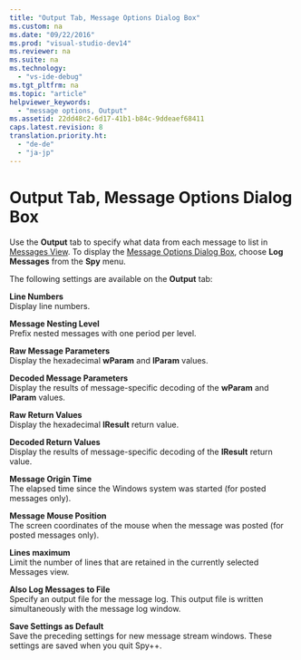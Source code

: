 ```yaml
---
title: "Output Tab, Message Options Dialog Box"
ms.custom: na
ms.date: "09/22/2016"
ms.prod: "visual-studio-dev14"
ms.reviewer: na
ms.suite: na
ms.technology: 
  - "vs-ide-debug"
ms.tgt_pltfrm: na
ms.topic: "article"
helpviewer_keywords: 
  - "message options, Output"
ms.assetid: 22dd48c2-6d17-41b1-b84c-9ddeaef68411
caps.latest.revision: 8
translation.priority.ht: 
  - "de-de"
  - "ja-jp"
---
```

# Output Tab, Message Options Dialog Box
Use the **Output** tab to specify what data from each message to list in [Messages View](../VS_csharp/messages-view.md). To display the [Message Options Dialog Box](../VS_csharp/message-options-dialog-box.md), choose **Log Messages** from the **Spy** menu.  
  
 The following settings are available on the **Output** tab:  
  
 **Line Numbers**  
 Display line numbers.  
  
 **Message Nesting Level**  
 Prefix nested messages with one period per level.  
  
 **Raw Message Parameters**  
 Display the hexadecimal **wParam** and **lParam** values.  
  
 **Decoded Message Parameters**  
 Display the results of message-specific decoding of the **wParam** and **lParam** values.  
  
 **Raw Return Values**  
 Display the hexadecimal **lResult** return value.  
  
 **Decoded Return Values**  
 Display the results of message-specific decoding of the **lResult** return value.  
  
 **Message Origin Time**  
 The elapsed time since the Windows system was started (for posted messages only).  
  
 **Message Mouse Position**  
 The screen coordinates of the mouse when the message was posted (for posted messages only).  
  
 **Lines maximum**  
 Limit the number of lines that are retained in the currently selected Messages view.  
  
 **Also Log Messages to File**  
 Specify an output file for the message log. This output file is written simultaneously with the message log window.  
  
 **Save Settings as Default**  
 Save the preceding settings for new message stream windows. These settings are saved when you quit Spy++.